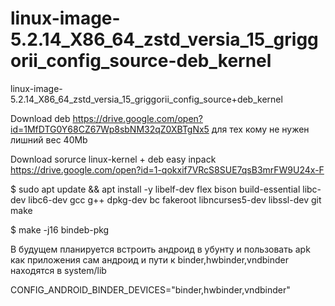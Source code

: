 # linux-image-5.2.14_X86_64_zstd_versia_15_griggorii_config_source-deb_kernel
linux-image-5.2.14_X86_64_zstd_versia_15_griggorii_config_source+deb_kernel

Download deb https://drive.google.com/open?id=1MfDTG0Y68CZ67Wp8sbNM32qZ0XBTgNx5 для тех кому не нужен лишний вес 40Mb 

Download sorurce linux-kernel + deb easy inpack https://drive.google.com/open?id=1-qokxif7VRcS8SUE7qsB3mrFW9U24x-F

$ sudo apt update && apt install -y libelf-dev flex bison build-essential libc-dev libc6-dev gcc g++ dpkg-dev bc fakeroot libncurses5-dev libssl-dev git make

$ make -j16 bindeb-pkg

В будущем планируется встроить андроид в убунту и пользовать apk как приложения сам андроид и пути к binder,hwbinder,vndbinder находятся в system/lib


CONFIG_ANDROID_BINDER_DEVICES="binder,hwbinder,vndbinder"
